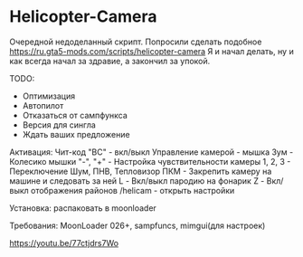 # Helicopter-Camera
Очередной недоделанный скрипт. 
Попросили сделать подобное https://ru.gta5-mods.com/scripts/helicopter-camera 
Я и начал делать, ну и как всегда начал за здравие, а закончил за упокой.

TODO:
- Оптимизация
- Автопилот
- Отказаться от сампфункса
- Версия для сингла
- Ждать ваших предложение

Активация: Чит-код "BC" - вкл/выкл
Управление камерой - мышка
Зум - Колесико мышки
"-", "+" - Настройка чувствительности камеры
1, 2, 3 - Переключение Шум, ПНВ, Тепловизор
ПКМ - Закрепить камеру на машине и следовать за ней
L - Вкл/выкл пародию на фонарик
Z - Вкл/выкл отображения районов
/helicam - открыть настройки

Установка: распаковать в moonloader

Требования: MoonLoader 026+, sampfuncs, mimgui(для настроек)

https://youtu.be/77ctjdrs7Wo
